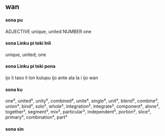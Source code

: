 ## wan

#### sona pu

ADJECTIVE unique, united
NUMBER one

#### sona Linku pi toki Inli

unique, united; one

#### sona Linku pi toki pona

ijo li taso li lon kulupu ijo ante ala la i ijo wan

#### sona ku

one⁵, united⁵, unity⁵, combined⁴, unite⁴, single⁴, unit³, blend³, combine³, union³, bind², solo², whole², integration², integrate², component², alone², together², segment², mix², particular², independent², portion², slice², primary², combination², part²

#### sona sin

